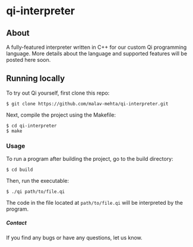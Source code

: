 # qi-interpreter

## About

A fully-featured interpreter written in C++ for our custom Qi programming language. More details about the language and supported features will be posted here soon.

## Running locally

To try out Qi yourself, first clone this repo:

```shell
$ git clone https://github.com/malav-mehta/qi-interpreter.git
```

Next, compile the project using the Makefile:

```shell
$ cd qi-interpreter
$ make
```

### Usage

To run a program after building the project, go to the build directory:

```shell
$ cd build
```

Then, run the executable:

```shell
$ ./qi path/to/file.qi
```

The code in the file located at `path/to/file.qi` will be interpreted by the program.

##### Contact

If you find any bugs or have any questions, let us know.
